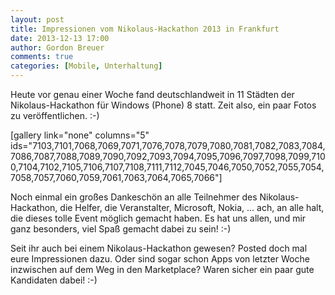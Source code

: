 ```yaml
---
layout: post
title: Impressionen vom Nikolaus-Hackathon 2013 in Frankfurt
date: 2013-12-13 17:00
author: Gordon Breuer
comments: true
categories: [Mobile, Unterhaltung]
---
```

Heute vor genau einer Woche fand deutschlandweit in 11 Städten der Nikolaus-Hackathon für Windows (Phone) 8 statt. Zeit also, ein paar Fotos zu veröffentlichen. :-)

[gallery link="none" columns="5" ids="7103,7101,7068,7069,7071,7076,7078,7079,7080,7081,7082,7083,7084,7086,7087,7088,7089,7090,7092,7093,7094,7095,7096,7097,7098,7099,7100,7104,7102,7105,7106,7107,7108,7111,7112,7045,7046,7050,7052,7055,7054,7058,7057,7060,7059,7061,7063,7064,7065,7066"]

Noch einmal ein großes Dankeschön an alle Teilnehmer des Nikolaus-Hackathon, die Helfer, die Veranstalter, Microsoft, Nokia, ... ach, an alle halt, die dieses tolle Event möglich gemacht haben. Es hat uns allen, und mir ganz besonders, viel Spaß gemacht dabei zu sein! :-)

Seit ihr auch bei einem Nikolaus-Hackathon gewesen? Posted doch mal eure Impressionen dazu. Oder sind sogar schon Apps von letzter Woche inzwischen auf dem Weg in den Marketplace? Waren sicher ein paar gute Kandidaten dabei! :-)
